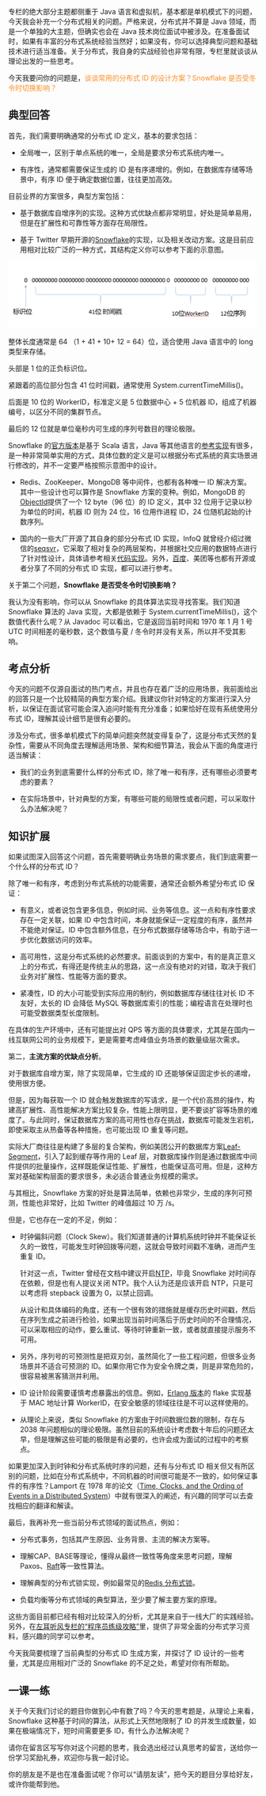 专栏的绝大部分主题都侧重于 Java 语言和虚拟机，基本都是单机模式下的问题，今天我会补充一个分布式相关的问题。严格来说，分布式并不算是 Java 领域，而是一个单独的大主题，但确实也会在 Java 技术岗位面试中被涉及。在准备面试时，如果有丰富的分布式系统经验当然好；如果没有，你可以选择典型问题和基础技术进行适当准备。关于分布式，我自身的实战经验也非常有限，专栏里就谈谈从理论出发的一些思考。

今天我要问你的问题是，<font color="#fa8e24">谈谈常用的分布式 ID 的设计方案？Snowflake 是否受冬令时切换影响？</font>

## 典型回答

首先，我们需要明确通常的分布式 ID 定义，基本的要求包括：

* 全局唯一，区别于单点系统的唯一，全局是要求分布式系统内唯一。

* 有序性，通常都需要保证生成的 ID 是有序递增的。例如，在数据库存储等场景中，有序 ID 便于确定数据位置，往往更加高效。

目前业界的方案很多，典型方案包括：

* 基于数据库自增序列的实现。这种方式优缺点都非常明显，好处是简单易用，但是在扩展性和可靠性等方面存在局限性。

* 基于 Twitter 早期开源的[Snowflake](https://github.com/twitter-archive/snowflake)的实现，以及相关改动方案。这是目前应用相对比较广泛的一种方式，其结构定义你可以参考下面的示意图。

![](ffd41494a39ef737b3c1151929c3c4ad.png)

整体长度通常是 64 （1 + 41 + 10+ 12 = 64）位，适合使用 Java 语言中的 long 类型来存储。

头部是 1 位的正负标识位。

紧跟着的高位部分包含 41 位时间戳，通常使用 System.currentTimeMillis()。

后面是 10 位的 WorkerID，标准定义是 5 位数据中心 + 5 位机器 ID，组成了机器编号，以区分不同的集群节点。

最后的 12 位就是单位毫秒内可生成的序列号数目的理论极限。

Snowflake 的[官方版本](https://github.com/twitter-archive/snowflake)是基于 Scala 语言，Java 等其他语言的[参考实现](https://github.com/relops/snowflake)有很多，是一种非常简单实用的方式，具体位数的定义是可以根据分布式系统的真实场景进行修改的，并不一定要严格按照示意图中的设计。

* Redis、ZooKeeper、MongoDB 等中间件，也都有各种唯一 ID 解决方案。其中一些设计也可以算作是 Snowflake 方案的变种。例如，MongoDB 的[ObjectId](http://mongodb.github.io/node-mongodb-native/2.0/tutorials/objectid/)提供了一个 12 byte（96 位）的 ID 定义，其中 32 位用于记录以秒为单位的时间，机器 ID 则为 24 位，16 位用作进程 ID，24 位随机起始的计数序列。

* 国内的一些大厂开源了其自身的部分分布式 ID 实现，InfoQ 就曾经介绍过微信的[seqsvr](https://www.infoq.cn/article/wechat-serial-number-generator-architecture/)，它采取了相对复杂的两层架构，并根据社交应用的数据特点进行了针对性设计，具体请参考相关[代码实现](https://github.com/uidgen/seqsvr)。另外，[百度](https://github.com/baidu/uid-generator/blob/master/README.zh_cn.md)、美团等也都有开源或者分享了不同的分布式 ID 实现，都可以进行参考。

关于第二个问题，**Snowflake 是否受冬令时切换影响？**

我认为没有影响，你可以从 Snowflake 的具体算法实现寻找答案。我们知道 Snowflake 算法的 Java 实现，大都是依赖于 System.currentTimeMillis()，这个数值代表什么呢？从 Javadoc 可以看出，它是返回当前时间和 1970 年 1 月 1 号 UTC 时间相差的毫秒数，这个数值与夏 / 冬令时并没有关系，所以并不受其影响。

## 考点分析

今天的问题不仅源自面试的热门考点，并且也存在着广泛的应用场景，我前面给出的回答只是一个比较精简的典型方案介绍。我建议你针对特定的方案进行深入分析，以保证在面试官可能会深入追问时能有充分准备；如果恰好在现有系统使用分布式 ID，理解其设计细节是很有必要的。

涉及分布式，很多单机模式下的简单问题突然就变得复杂了，这是分布式天然的复杂性，需要从不同角度去理解适用场景、架构和细节算法，我会从下面的角度进行适当解读：

* 我们的业务到底需要什么样的分布式 ID，除了唯一和有序，还有哪些必须要考虑的要素？

* 在实际场景中，针对典型的方案，有哪些可能的局限性或者问题，可以采取什么办法解决呢？

## 知识扩展

如果试图深入回答这个问题，首先需要明确业务场景的需求要点，我们到底需要一个什么样的分布式 ID？

除了唯一和有序，考虑到分布式系统的功能需要，通常还会额外希望分布式 ID 保证：

* 有意义，或者说包含更多信息，例如时间、业务等信息。这一点和有序性要求存在一定关联，如果 ID 中包含时间，本身就能保证一定程度的有序，虽然并不能绝对保证。ID 中包含额外信息，在分布式数据存储等场合中，有助于进一步优化数据访问的效率。

* 高可用性，这是分布式系统的必然要求。前面谈到的方案中，有的是真正意义上的分布式，有得还是传统主从的思路，这一点没有绝对的对错，取决于我们业务对扩展性、性能等方面的要求。

* 紧凑性，ID 的大小可能受到实际应用的制约，例如数据库存储往往对长 ID 不友好，太长的 ID 会降低 MySQL 等数据库索引的性能；编程语言在处理时也可能受数据类型长度限制。

在具体的生产环境中，还有可能提出对 QPS 等方面的具体要求，尤其是在国内一线互联网公司的业务规模下，更是需要考虑峰值业务场景的数量级层次需求。

第二，**主流方案的优缺点分析**。

对于数据库自增方案，除了实现简单，它生成的 ID 还能够保证固定步长的递增，使用很方便。

但是，因为每获取一个 ID 就会触发数据库的写请求，是一个代价高昂的操作，构建高扩展性、高性能解决方案比较复杂，性能上限明显，更不要谈扩容等场景的难度了。与此同时，保证数据库方案的高可用性也存在挑战，数据库可能发生宕机，即使采取主从热备等各种措施，也可能出现 ID 重复等问题。

实际大厂商往往是构建了多层的复合架构，例如美团公开的数据库方案[Leaf-Segment](https://tech.meituan.com/2017/04/21/mt-leaf.html)，引入了起到缓存等作用的 Leaf 层，对数据库操作则是通过数据库中间件提供的批量操作，这样既能保证性能、扩展性，也能保证高可用。但是，这种方案对基础架构层面的要求很多，未必适合普通业务规模的需求。

与其相比，Snowflake 方案的好处是算法简单，依赖也非常少，生成的序列可预测，性能也非常好，比如 Twitter 的峰值超过 10 万 /s。

但是，它也存在一定的不足，例如：

* 时钟偏斜问题（Clock Skew）。我们知道普通的计算机系统时钟并不能保证长久的一致性，可能发生时钟回拨等问题，这就会导致时间戳不准确，进而产生重复 ID。

    针对这一点，Twitter 曾经在文档中建议开启[NTP](http://doc.ntp.org/documentation/4.1.0/ntpd/)，毕竟 Snowflake 对时间存在依赖，但是也有人提议关闭 NTP。我个人认为还是应该开启 NTP，只是可以考虑将 stepback 设置为 0，以禁止回调。

    从设计和具体编码的角度，还有一个很有效的措施就是缓存历史时间戳，然后在序列生成之前进行检验，如果出现当前时间落后于历史时间的不合理情况，可以采取相应的动作，要么重试、等待时钟重新一致，或者就直接提示服务不可用。

* 另外，序列号的可预测性是把双刃剑，虽然简化了一些工程问题，但很多业务场景并不适合可预测的 ID。如果你用它作为安全令牌之类，则是非常危险的，很容易被黑客猜测并利用。

* ID 设计阶段需要谨慎考虑暴露出的信息。例如，[Erlang 版本](https://github.com/boundary/flake)的 flake 实现基于 MAC 地址计算 WorkerID，在安全敏感的领域往往是不可以这样使用的。

* 从理论上来说，类似 Snowflake 的方案由于时间数据位数的限制，存在与2038 年问题相似的理论极限。虽然目前的系统设计考虑数十年后的问题还太早，但是理解这些可能的极限是有必要的，也许会成为面试的过程中的考察点。

如果更加深入到时钟和分布式系统时序的问题，还有与分布式 ID 相关但又有所区别的问题，比如在分布式系统中，不同机器的时间很可能是不一致的，如何保证事件的有序性？Lamport 在 1978 年的论文（[Time, Clocks, and the Ording of Events in a Distributed System](https://amturing.acm.org/p558-lamport.pdf)）中就有很深入的阐述，有兴趣的同学可以去查找相应的翻译和解读。

最后，我再补充一些当前分布式领域的面试热点，例如：

* 分布式事务，包括其产生原因、业务背景、主流的解决方案等。

* 理解CAP、BASE等理论，懂得从最终一致性等角度来思考问题，理解Paxos、[Raft](https://raft.github.io/)等一致性算法。

* 理解典型的分布式锁实现，例如最常见的[Redis 分布式锁](https://redis.io/docs/latest/develop/use/patterns/distributed-locks/)。

* 负载均衡等分布式领域的典型算法，至少要了解主要方案的原理。

这些方面目前都已经有相对比较深入的分析，尤其是来自于一线大厂的实践经验。另外，在[左耳听风专栏的“程序员练级攻略”](https://time.geekbang.org/column/48)里，提供了非常全面的分布式学习资料，感兴趣的同学可以参考。

今天我简要梳理了当前典型的分布式 ID 生成方案，并探讨了 ID 设计的一些考量，尤其是应用相对广泛的 Snowflake 的不足之处，希望对你有所帮助。

## 一课一练

关于今天我们讨论的题目你做到心中有数了吗？今天的思考题是，从理论上来看，Snowflake 这种基于时间的算法，从形式上天然地限制了 ID 的并发生成数量，如果在极端情况下，短时间需要更多 ID，有什么办法解决呢？

请你在留言区写写你对这个问题的思考，我会选出经过认真思考的留言，送给你一份学习奖励礼券，欢迎你与我一起讨论。

你的朋友是不是也在准备面试呢？你可以“请朋友读”，把今天的题目分享给好友，或许你能帮到他。